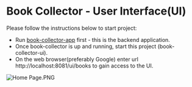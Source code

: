 # **Book Collector - User Interface(UI)**

Please follow the instructions below to start project:

* Run [book-collector-app](https://github.com/amjekula/book-collector-app.git) first - this is the backend application.
* Once book-collector is up and running, start this project (book-collector-ui).
* On the web browser(preferably Google) enter url http://localhost:8081/ui/books to gain access to the UI.


![Home Page.PNG](..%2F..%2FVideos%2FHome%20Page.PNG)